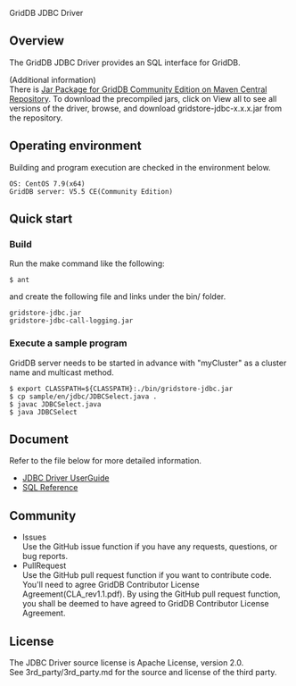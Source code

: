 GridDB JDBC Driver

## Overview

The GridDB JDBC Driver provides an SQL interface for GridDB.  

(Additional information)  
There is [Jar Package for GridDB Community Edition on Maven Central Repository](https://search.maven.org/search?q=a:gridstore-jdbc).
To download the precompiled jars, click on View all to see all versions of the driver, browse, and download gridstore-jdbc-x.x.x.jar from the repository.

## Operating environment

Building and program execution are checked in the environment below.

    OS: CentOS 7.9(x64)
    GridDB server: V5.5 CE(Community Edition)

## Quick start

### Build
    
Run the make command like the following:
    
    $ ant

and create the following file and links under the bin/ folder.
    
    gridstore-jdbc.jar
    gridstore-jdbc-call-logging.jar

### Execute a sample program
GridDB server needs to be started in advance with "myCluster" as a cluster name and multicast method.

    $ export CLASSPATH=${CLASSPATH}:./bin/gridstore-jdbc.jar
    $ cp sample/en/jdbc/JDBCSelect.java .
    $ javac JDBCSelect.java
    $ java JDBCSelect

## Document
  Refer to the file below for more detailed information.  
  - [JDBC Driver UserGuide](https://github.com/griddb/docs-en/blob/master/manuals/GridDB_JDBC_Driver_UserGuide.md)
  - [SQL Reference](https://github.com/griddb/docs-en/blob/master/manuals/GridDB_SQL_Reference.md)

## Community
  * Issues  
    Use the GitHub issue function if you have any requests, questions, or bug reports. 
  * PullRequest  
    Use the GitHub pull request function if you want to contribute code.
    You'll need to agree GridDB Contributor License Agreement(CLA_rev1.1.pdf).
    By using the GitHub pull request function, you shall be deemed to have agreed to GridDB Contributor License Agreement.

## License
  The JDBC Driver source license is Apache License, version 2.0.  
  See 3rd_party/3rd_party.md for the source and license of the third party.
